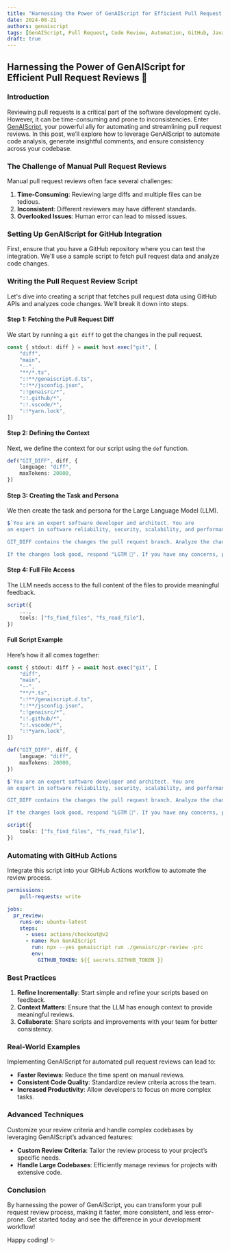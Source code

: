 ```yaml
---
title: "Harnessing the Power of GenAIScript for Efficient Pull Request Reviews 🚀"
date: 2024-08-21
authors: genaiscript
tags: [GenAIScript, Pull Request, Code Review, Automation, GitHub, JavaScript, AI]
draft: true
---
```


## Harnessing the Power of GenAIScript for Efficient Pull Request Reviews 🚀

### Introduction
Reviewing pull requests is a critical part of the software development cycle. However, it can be time-consuming and prone to inconsistencies. Enter [GenAIScript](https://microsoft.github.io/genaiscript), your powerful ally for automating and streamlining pull request reviews. In this post, we’ll explore how to leverage GenAIScript to automate code analysis, generate insightful comments, and ensure consistency across your codebase.

### The Challenge of Manual Pull Request Reviews
Manual pull request reviews often face several challenges:
1. **Time-Consuming**: Reviewing large diffs and multiple files can be tedious.
2. **Inconsistent**: Different reviewers may have different standards.
3. **Overlooked Issues**: Human error can lead to missed issues.

### Setting Up GenAIScript for GitHub Integration
First, ensure that you have a GitHub repository where you can test the integration. We'll use a sample script to fetch pull request data and analyze code changes.

### Writing the Pull Request Review Script
Let's dive into creating a script that fetches pull request data using GitHub APIs and analyzes code changes. We’ll break it down into steps.

#### Step 1: Fetching the Pull Request Diff
We start by running a `git diff` to get the changes in the pull request.

```typescript
const { stdout: diff } = await host.exec("git", [
    "diff",
    "main",
    "--",
    "**/*.ts",
    ":!**/genaiscript.d.ts",
    ":!**/jsconfig.json",
    ":!genaisrc/*",
    ":!.github/*",
    ":!.vscode/*",
    ":!*yarn.lock",
])
```

#### Step 2: Defining the Context
Next, we define the context for our script using the `def` function.

```typescript
def("GIT_DIFF", diff, {
    language: "diff",
    maxTokens: 20000,
})
```

#### Step 3: Creating the Task and Persona
We then create the task and persona for the Large Language Model (LLM).

```typescript
$`You are an expert software developer and architect. You are
an expert in software reliability, security, scalability, and performance.

GIT_DIFF contains the changes the pull request branch. Analyze the changes in GIT_DIFF in your mind.

If the changes look good, respond "LGTM 🚀". If you have any concerns, provide a brief description of the concerns.`
```

#### Step 4: Full File Access
The LLM needs access to the full content of the files to provide meaningful feedback.

```typescript
script({
    ...,
    tools: ["fs_find_files", "fs_read_file"],
})
```

#### Full Script Example
Here’s how it all comes together:

```typescript
const { stdout: diff } = await host.exec("git", [
    "diff",
    "main",
    "--",
    "**/*.ts",
    ":!**/genaiscript.d.ts",
    ":!**/jsconfig.json",
    ":!genaisrc/*",
    ":!.github/*",
    ":!.vscode/*",
    ":!*yarn.lock",
])

def("GIT_DIFF", diff, {
    language: "diff",
    maxTokens: 20000,
})

$`You are an expert software developer and architect. You are
an expert in software reliability, security, scalability, and performance.

GIT_DIFF contains the changes the pull request branch. Analyze the changes in GIT_DIFF in your mind.

If the changes look good, respond "LGTM 🚀". If you have any concerns, provide a brief description of the concerns.`

script({
    tools: ["fs_find_files", "fs_read_file"],
})
```

### Automating with GitHub Actions
Integrate this script into your GitHub Actions workflow to automate the review process.

```yaml
permissions:
    pull-requests: write

jobs:
  pr_review:
    runs-on: ubuntu-latest
    steps:
      - uses: actions/checkout@v2
      - name: Run GenAIScript
        run: npx --yes genaiscript run ./genaisrc/pr-review -prc
        env:
          GITHUB_TOKEN: ${{ secrets.GITHUB_TOKEN }}
```

### Best Practices
1. **Refine Incrementally**: Start simple and refine your scripts based on feedback.
2. **Context Matters**: Ensure that the LLM has enough context to provide meaningful reviews.
3. **Collaborate**: Share scripts and improvements with your team for better consistency.

### Real-World Examples
Implementing GenAIScript for automated pull request reviews can lead to:
- **Faster Reviews**: Reduce the time spent on manual reviews.
- **Consistent Code Quality**: Standardize review criteria across the team.
- **Increased Productivity**: Allow developers to focus on more complex tasks.

### Advanced Techniques
Customize your review criteria and handle complex codebases by leveraging GenAIScript’s advanced features:
- **Custom Review Criteria**: Tailor the review process to your project’s specific needs.
- **Handle Large Codebases**: Efficiently manage reviews for projects with extensive code.

### Conclusion
By harnessing the power of GenAIScript, you can transform your pull request review process, making it faster, more consistent, and less error-prone. Get started today and see the difference in your development workflow!

Happy coding! ✨
